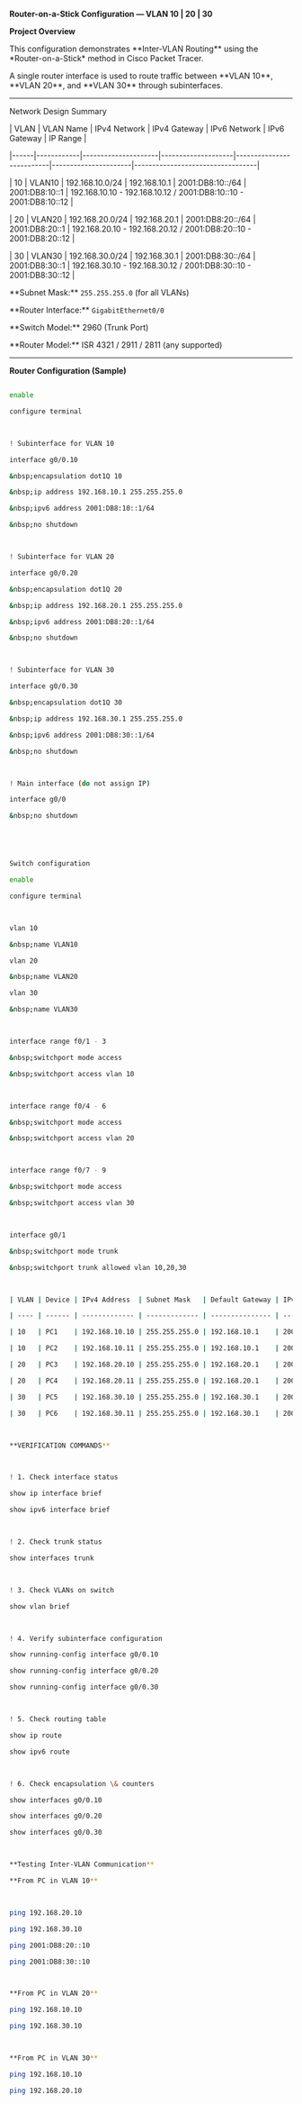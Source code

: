 **Router-on-a-Stick Configuration — VLAN 10 | 20 | 30**



**Project Overview**



This configuration demonstrates \*\*Inter-VLAN Routing\*\* using the \*Router-on-a-Stick\* method in Cisco Packet Tracer.  

A single router interface is used to route traffic between \*\*VLAN 10\*\*, \*\*VLAN 20\*\*, and \*\*VLAN 30\*\* through subinterfaces.



---



Network Design Summary



| VLAN | VLAN Name | IPv4 Network        | IPv4 Gateway      | IPv6 Network            | IPv6 Gateway        | IP Range                        |

|------|------------|---------------------|--------------------|--------------------------|----------------------|----------------------------------|

| 10   | VLAN10     | 192.168.10.0/24     | 192.168.10.1       | 2001:DB8:10::/64         | 2001:DB8:10::1       | 192.168.10.10 - 192.168.10.12 / 2001:DB8:10::10 - 2001:DB8:10::12 |

| 20   | VLAN20     | 192.168.20.0/24     | 192.168.20.1       | 2001:DB8:20::/64         | 2001:DB8:20::1       | 192.168.20.10 - 192.168.20.12 / 2001:DB8:20::10 - 2001:DB8:20::12 |

| 30   | VLAN30     | 192.168.30.0/24     | 192.168.30.1       | 2001:DB8:30::/64         | 2001:DB8:30::1       | 192.168.30.10 - 192.168.30.12 / 2001:DB8:30::10 - 2001:DB8:30::12 |



\*\*Subnet Mask:\*\* `255.255.255.0` (for all VLANs)  

\*\*Router Interface:\*\* `GigabitEthernet0/0`   

\*\*Switch Model:\*\* 2960 (Trunk Port)  

\*\*Router Model:\*\* ISR 4321 / 2911 / 2811 (any supported)



---



**Router Configuration (Sample)**



```bash

enable

configure terminal



! Subinterface for VLAN 10

interface g0/0.10

&nbsp;encapsulation dot1Q 10

&nbsp;ip address 192.168.10.1 255.255.255.0

&nbsp;ipv6 address 2001:DB8:10::1/64

&nbsp;no shutdown



! Subinterface for VLAN 20

interface g0/0.20

&nbsp;encapsulation dot1Q 20

&nbsp;ip address 192.168.20.1 255.255.255.0

&nbsp;ipv6 address 2001:DB8:20::1/64

&nbsp;no shutdown



! Subinterface for VLAN 30

interface g0/0.30

&nbsp;encapsulation dot1Q 30

&nbsp;ip address 192.168.30.1 255.255.255.0

&nbsp;ipv6 address 2001:DB8:30::1/64

&nbsp;no shutdown



! Main interface (do not assign IP)

interface g0/0

&nbsp;no shutdown





Switch configuration

enable

configure terminal



vlan 10

&nbsp;name VLAN10

vlan 20

&nbsp;name VLAN20

vlan 30

&nbsp;name VLAN30



interface range f0/1 - 3

&nbsp;switchport mode access

&nbsp;switchport access vlan 10



interface range f0/4 - 6

&nbsp;switchport mode access

&nbsp;switchport access vlan 20



interface range f0/7 - 9

&nbsp;switchport mode access

&nbsp;switchport access vlan 30



interface g0/1

&nbsp;switchport mode trunk

&nbsp;switchport trunk allowed vlan 10,20,30



| VLAN | Device | IPv4 Address  | Subnet Mask   | Default Gateway | IPv6 Address       | IPv6 Gateway   |

| ---- | ------ | ------------- | ------------- | --------------- | ------------------ | -------------- |

| 10   | PC1    | 192.168.10.10 | 255.255.255.0 | 192.168.10.1    | 2001:DB8:10::10/64 | 2001:DB8:10::1 |

| 10   | PC2    | 192.168.10.11 | 255.255.255.0 | 192.168.10.1    | 2001:DB8:10::11/64 | 2001:DB8:10::1 |

| 20   | PC3    | 192.168.20.10 | 255.255.255.0 | 192.168.20.1    | 2001:DB8:20::10/64 | 2001:DB8:20::1 |

| 20   | PC4    | 192.168.20.11 | 255.255.255.0 | 192.168.20.1    | 2001:DB8:20::11/64 | 2001:DB8:20::1 |

| 30   | PC5    | 192.168.30.10 | 255.255.255.0 | 192.168.30.1    | 2001:DB8:30::10/64 | 2001:DB8:30::1 |

| 30   | PC6    | 192.168.30.11 | 255.255.255.0 | 192.168.30.1    | 2001:DB8:30::11/64 | 2001:DB8:30::1 |



**VERIFICATION COMMANDS**



! 1. Check interface status

show ip interface brief

show ipv6 interface brief



! 2. Check trunk status

show interfaces trunk



! 3. Check VLANs on switch

show vlan brief



! 4. Verify subinterface configuration

show running-config interface g0/0.10

show running-config interface g0/0.20

show running-config interface g0/0.30



! 5. Check routing table

show ip route

show ipv6 route



! 6. Check encapsulation \& counters

show interfaces g0/0.10

show interfaces g0/0.20

show interfaces g0/0.30



**Testing Inter-VLAN Communication**

**From PC in VLAN 10**



ping 192.168.20.10

ping 192.168.30.10

ping 2001:DB8:20::10

ping 2001:DB8:30::10



**From PC in VLAN 20**

ping 192.168.10.10

ping 192.168.30.10



**From PC in VLAN 30**

ping 192.168.10.10

ping 192.168.20.10











